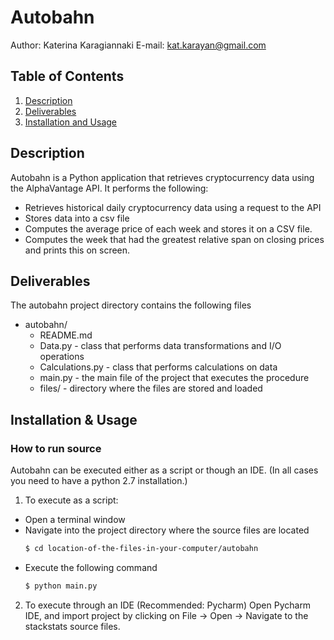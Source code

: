 # Autobahn

Author: Katerina Karagiannaki
E-mail: kat.karayan@gmail.com

## Table of Contents
1. [Description](#description)
2. [Deliverables](#deliverables)
5. [Installation and Usage](#installation)

## Description <a name="description"></a>
Autobahn is a Python application that retrieves cryptocurrency data using the AlphaVantage API.
It performs the following:
- Retrieves historical daily cryptocurrency data using a request to the API
- Stores data into a csv file
- Computes the average price of each week and stores it on a CSV file.
- Computes the week that had the greatest relative span on closing prices
and prints this on screen.


## Deliverables <a name="deliverables"></a>
The autobahn project directory contains the following files
- autobahn/
  *  README.md 
  *  Data.py - class that performs data transformations and I/O operations
  *  Calculations.py - class that performs calculations on data
  *  main.py - the main file of the project that executes the procedure
  *  files/ - directory where the files are stored and loaded



## Installation & Usage <a name="installation"></a>
### How to run source
Autobahn can be executed either as a script or though an IDE.
(In all cases you need to have a python 2.7 installation.)

1. To execute as a script:
- Open a terminal window
- Navigate into the project directory where the source files are located
    ```sh
    $ cd location-of-the-files-in-your-computer/autobahn
    ```
- Execute the following command
    ```sh
    $ python main.py
    ```

2. To execute through an IDE (Recommended: Pycharm)
Open Pycharm IDE, and import project by clicking on File -> Open -> Navigate to the stackstats source files.